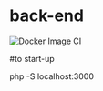 # back-end

![Docker Image CI](https://github.com/vives-projectwerk-2-2020/back-end/workflows/Docker%20Image%20CI/badge.svg?branch=master)

#to start-up

php -S localhost:3000


